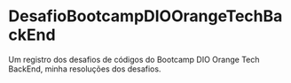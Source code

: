 # DesafioBootcampDIOOrangeTechBackEnd
Um registro dos desafios de códigos do Bootcamp DIO Orange Tech BackEnd, minha resoluções dos desafios.
